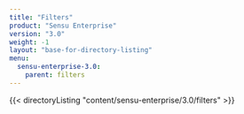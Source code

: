```yaml
---
title: "Filters"
product: "Sensu Enterprise"
version: "3.0"
weight: -1
layout: "base-for-directory-listing"
menu:
  sensu-enterprise-3.0:
    parent: filters
---
```


{{< directoryListing "content/sensu-enterprise/3.0/filters" >}}
